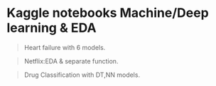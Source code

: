 # Kaggle notebooks Machine/Deep learning & EDA
> Heart failure with 6 models.

> Netflix:EDA & separate function.

> Drug Classification with DT,NN models.
